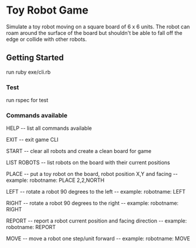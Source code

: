 Toy Robot Game
==============

Simulate a toy robot moving on a square board of 6 x 6 units. The robot can roam around the surface of the board but shouldn't
be able to fall off the edge or collide with other robots.

## Getting Started

run
ruby exe/cli.rb

### Test

run rspec for test

### Commands available

HELP              -- list all commands available

EXIT              -- exit game CLI

START             -- clear all robots and create a clean board for game

LIST ROBOTS        -- list robots on the board with their current positions

PLACE             -- put a toy robot on the board, robot position X,Y and facing
                  -- example: robotname: PLACE 2,2,NORTH

LEFT              -- rotate a robot 90 degrees to the left
                  -- example: robotname: LEFT

RIGHT             -- rotate a robot 90 degrees to the right
                  -- example: robotname: RIGHT

REPORT            -- report a robot current position and facing direction
                  -- example: robotname: REPORT

MOVE              -- move a robot one step/unit forward
                  -- example: robotname: MOVE
